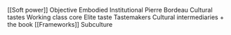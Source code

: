 [[Soft power]]
Objective 
Embodied 
Institutional 
Pierre Bordeau 
Cultural tastes 
Working class core 
Elite taste 
Tastemakers 
Cultural intermediaries + the book 
[[Frameworks]] 
Subculture